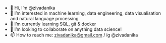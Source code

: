 - 👋 Hi, I’m @zivadanika
- 👀 I’m interested in machine learning, data engineering, data visualisation and natural language processing
- 🌱 I’m currently learning SQL, git & docker
- 💞️ I’m looking to collaborate on anything data science!
- 📫 How to reach me: zivadanika@gmail.com / ig @zivadanika

<!---
zivadanika/zivadanika is a ✨ special ✨ repository because its `README.md` (this file) appears on your GitHub profile.
You can click the Preview link to take a look at your changes.
--->

